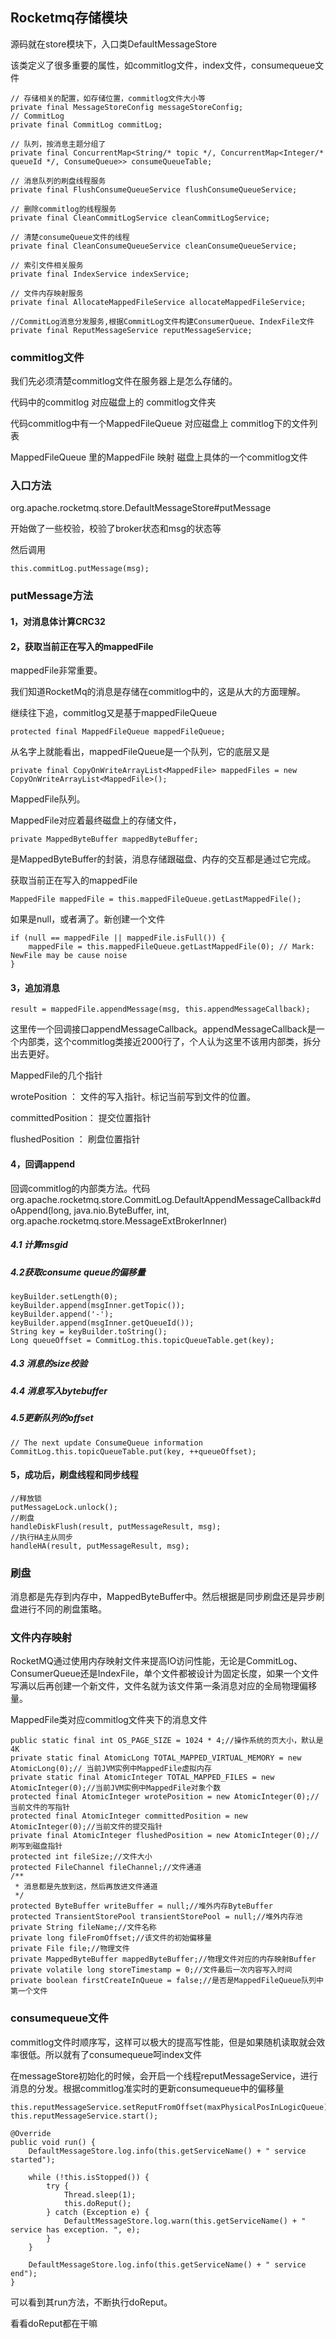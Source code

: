 ## Rocketmq存储模块

源码就在store模块下，入口类DefaultMessageStore

该类定义了很多重要的属性，如commitlog文件，index文件，consumequeue文件

```
// 存储相关的配置，如存储位置，commitlog文件大小等
private final MessageStoreConfig messageStoreConfig;
// CommitLog
private final CommitLog commitLog;

// 队列，按消息主题分组了
private final ConcurrentMap<String/* topic */, ConcurrentMap<Integer/* queueId */, ConsumeQueue>> consumeQueueTable;

// 消息队列的刷盘线程服务
private final FlushConsumeQueueService flushConsumeQueueService;

// 删除commitlog的线程服务
private final CleanCommitLogService cleanCommitLogService;

// 清楚consumeQueue文件的线程
private final CleanConsumeQueueService cleanConsumeQueueService;

// 索引文件相关服务
private final IndexService indexService;

// 文件内存映射服务
private final AllocateMappedFileService allocateMappedFileService;

//CommitLog消息分发服务,根据CommitLog文件构建ConsumerQueue、IndexFile文件
private final ReputMessageService reputMessageService;
```

### commitlog文件

我们先必须清楚commitlog文件在服务器上是怎么存储的。

代码中的commitlog        对应磁盘上的    commitlog文件夹

代码commitlog中有一个MappedFileQueue   对应磁盘上     commitlog下的文件列表

MappedFileQueue  里的MappedFile   映射  磁盘上具体的一个commitlog文件

### 入口方法

org.apache.rocketmq.store.DefaultMessageStore#putMessage

开始做了一些校验，校验了broker状态和msg的状态等

然后调用

```
this.commitLog.putMessage(msg);
```

### putMessage方法

#### 1，对消息体计算CRC32

#### 2，获取当前正在写入的mappedFile

mappedFile非常重要。

我们知道RocketMq的消息是存储在commitlog中的，这是从大的方面理解。

继续往下追，commitlog又是基于mappedFileQueue

```
protected final MappedFileQueue mappedFileQueue;
```

从名字上就能看出，mappedFileQueue是一个队列，它的底层又是

```
private final CopyOnWriteArrayList<MappedFile> mappedFiles = new CopyOnWriteArrayList<MappedFile>();
```

MappedFile队列。

MappedFile对应着最终磁盘上的存储文件，

```
private MappedByteBuffer mappedByteBuffer;
```

是MappedByteBuffer的封装，消息存储跟磁盘、内存的交互都是通过它完成。

获取当前正在写入的mappedFile

```
MappedFile mappedFile = this.mappedFileQueue.getLastMappedFile();
```

如果是null，或者满了。新创建一个文件

```
if (null == mappedFile || mappedFile.isFull()) {
    mappedFile = this.mappedFileQueue.getLastMappedFile(0); // Mark: NewFile may be cause noise
}
```

#### 3，追加消息

```
result = mappedFile.appendMessage(msg, this.appendMessageCallback);
```

这里传一个回调接口appendMessageCallback。appendMessageCallback是一个内部类，这个commitlog类接近2000行了，个人认为这里不该用内部类，拆分出去更好。

MappedFile的几个指针

wrotePosition  ： 文件的写入指针。标记当前写到文件的位置。

committedPosition： 提交位置指针

flushedPosition ： 刷盘位置指针

#### 4，回调append  

回调commitlog的内部类方法。代码  org.apache.rocketmq.store.CommitLog.DefaultAppendMessageCallback#doAppend(long, java.nio.ByteBuffer, int, org.apache.rocketmq.store.MessageExtBrokerInner)

##### 4.1 计算msgid

##### 4.2获取consume queue的偏移量

```
keyBuilder.setLength(0);
keyBuilder.append(msgInner.getTopic());
keyBuilder.append('-');
keyBuilder.append(msgInner.getQueueId());
String key = keyBuilder.toString();
Long queueOffset = CommitLog.this.topicQueueTable.get(key);
```

##### 4.3 消息的size校验

##### 4.4 消息写入bytebuffer

##### 4.5更新队列的offset

```
// The next update ConsumeQueue information
CommitLog.this.topicQueueTable.put(key, ++queueOffset);
```

#### 5，成功后，刷盘线程和同步线程

```
//释放锁
putMessageLock.unlock();
//刷盘
handleDiskFlush(result, putMessageResult, msg);
//执行HA主从同步
handleHA(result, putMessageResult, msg);
```



### 刷盘

消息都是先存到内存中，MappedByteBuffer中。然后根据是同步刷盘还是异步刷盘进行不同的刷盘策略。





### 文件内存映射

RocketMQ通过使用内存映射文件来提高IO访问性能，无论是CommitLog、ConsumerQueue还是IndexFile，单个文件都被设计为固定长度，如果一个文件写满以后再创建一个新文件，文件名就为该文件第一条消息对应的全局物理偏移量。

MappedFile类对应commitlog文件夹下的消息文件

```
public static final int OS_PAGE_SIZE = 1024 * 4;//操作系统的页大小，默认是4K
private static final AtomicLong TOTAL_MAPPED_VIRTUAL_MEMORY = new AtomicLong(0);// 当前JVM实例中MappedFile虚拟内存
private static final AtomicInteger TOTAL_MAPPED_FILES = new AtomicInteger(0);//当前JVM实例中MappedFile对象个数
protected final AtomicInteger wrotePosition = new AtomicInteger(0);//当前文件的写指针
protected final AtomicInteger committedPosition = new AtomicInteger(0);//当前文件的提交指针
private final AtomicInteger flushedPosition = new AtomicInteger(0);//刷写到磁盘指针
protected int fileSize;//文件大小
protected FileChannel fileChannel;//文件通道	
/**
 * 消息都是先放到这，然后再放进文件通道
 */
protected ByteBuffer writeBuffer = null;//堆外内存ByteBuffer
protected TransientStorePool transientStorePool = null;//堆外内存池
private String fileName;//文件名称
private long fileFromOffset;//该文件的初始偏移量
private File file;//物理文件
private MappedByteBuffer mappedByteBuffer;//物理文件对应的内存映射Buffer
private volatile long storeTimestamp = 0;//文件最后一次内容写入时间
private boolean firstCreateInQueue = false;//是否是MappedFileQueue队列中第一个文件
```



### consumequeue文件

commitlog文件时顺序写，这样可以极大的提高写性能，但是如果随机读取就会效率很低。所以就有了consumequeue呵index文件

在messageStore初始化的时候，会开启一个线程reputMessageService，进行消息的分发。根据commitlog准实时的更新consumequeue中的偏移量

```
this.reputMessageService.setReputFromOffset(maxPhysicalPosInLogicQueue);
this.reputMessageService.start();
```

```
@Override
public void run() {
    DefaultMessageStore.log.info(this.getServiceName() + " service started");

    while (!this.isStopped()) {
        try {
            Thread.sleep(1);
            this.doReput();
        } catch (Exception e) {
            DefaultMessageStore.log.warn(this.getServiceName() + " service has exception. ", e);
        }
    }

    DefaultMessageStore.log.info(this.getServiceName() + " service end");
}
```

可以看到其run方法，不断执行doReput。

看看doReput都在干嘛



